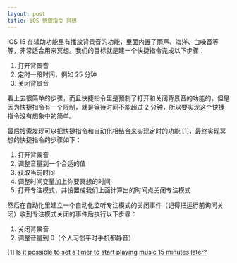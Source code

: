 ```yaml
---
layout: post
title: iOS 快捷指令 冥想
---
```

iOS 15 在辅助功能里有播放背景音的功能，里面内置了雨声、海洋、白噪音等等，非常适合用来冥想。我们的目标就是建一个快捷指令完成以下步骤：

1. 打开背景音
2. 定时一段时间，例如 25 分钟
3. 关闭背景音

看上去很简单的步骤，而且快捷指令里是预制了打开和关闭背景音的功能的，但是因为快捷指令有一个限制，就是等待时间不能超过 2 分钟，所以要实现这个快捷指令没有想象中的简单。

最后搜索发现可以把快捷指令和自动化相结合来实现定时的功能 [1]，最终实现冥想的快捷指令的步骤如下：

1. 打开背景音
2. 调整音量到一个合适的值
3. 获取当前时间
4. 调整时间变量加上你要冥想的时间
5. 打开专注模式，并设置成我们上面计算出的时间点关闭专注模式

然后在自动化里建立一个自动化监听专注模式的关闭事件（记得把运行前询问关闭）收到专注模式关闭的事件后执行以下步骤：

1. 关闭背景音
2. 调整音量到 0（个人习惯平时手机都静音）

[1] [Is it possible to set a timer to start playing music 15 minutes later?](https://www.reddit.com/r/shortcuts/comments/ylelmw/comment/iv0o6ot/?utm_source=share&utm_medium=web2x&context=3)


